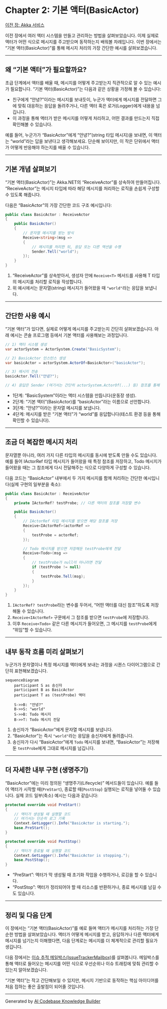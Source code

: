 # Chapter 2: 기본 액터(BasicActor)

[이전 장: Akka 서비스](01_akka_서비스_.md)

이전 장에서 여러 액터 시스템을 만들고 관리하는 방법을 살펴보았습니다. 이제 실제로 액터가 어떤 식으로 메시지를 주고받으며 동작하는지 배워볼 차례입니다. 이번 장에서는 “기본 액터(BasicActor)”를 통해 메시지 처리의 가장 간단한 예시를 살펴보겠습니다.

---

## 왜 “기본 액터”가 필요할까요?

초급 단계에서 액터를 배울 때, 메시지를 어떻게 주고받는지 직관적으로 알 수 있는 예시가 필요합니다. “기본 액터(BasicActor)”는 다음과 같은 상황을 가정해 볼 수 있습니다:

- 친구에게 “안녕?”이라는 메시지를 보내듯이, 누군가 액터에게 메시지를 전달하면 그에 맞춰 대응하는 응답을 돌려주거나, 다른 액터 혹은 로거(Logger)에게 내용을 넘깁니다.  
- 이 과정을 통해 액터가 받은 메시지를 어떻게 처리하고, 어떤 결과를 만드는지 직접 확인해볼 수 있습니다.

예를 들어, 누군가가 “BasicActor”에게 “안녕?”(string 타입 메시지)을 보내면, 이 액터는 “world”라는 답을 보낸다고 생각해보세요. 단순해 보이지만, 이 작은 단위에서 액터가 어떻게 반응해야 하는지를 배울 수 있습니다.

---

## 기본 개념 살펴보기

“기본 액터(BasicActor)”는 Akka.NET의 “ReceiveActor”를 상속하여 만들어집니다. “ReceiveActor”는 메시지 타입에 따라 해당 메시지를 처리하는 로직을 손쉽게 구성할 수 있도록 해줍니다.

다음은 “BasicActor”의 가장 간단한 코드 구조 예시입니다:

```csharp
public class BasicActor : ReceiveActor
{
    public BasicActor()
    {
        // 문자열 메시지를 받는 방식
        Receive<string>(msg =>
        {
            // 메시지를 처리한 뒤, 응답 또는 다른 액션을 수행
            Sender.Tell("world");
        });
    }
}
```

1. “ReceiveActor”를 상속받아서, 생성자 안에 `Receive<T>` 메서드를 사용해 T 타입의 메시지를 처리할 로직을 작성합니다.  
2. 위 예시에서는 문자열(string) 메시지가 들어왔을 때 `"world"`라는 응답을 보냅니다.

---

## 간단한 사용 예시

“기본 액터”가 있다면, 실제로 어떻게 메시지를 주고받는지 간단히 살펴보겠습니다. 아래 예시는 콘솔 프로그램 등에서 기본 액터를 사용해보는 과정입니다.

```csharp
// 1) 액터 시스템 생성
var actorSystem = ActorSystem.Create("BasicSystem");

// 2) BasicActor 인스턴스 생성
var basicActor = actorSystem.ActorOf<BasicActor>("basicActor");

// 3) 메시지 전송
basicActor.Tell("안녕?");

// 4) 응답은 Sender (여기서는 간단히 actorSystem.ActorOf(...) 등) 참조를 통해 받을 수 있음
```

- 1단계: “BasicSystem”이라는 액터 시스템을 만듭니다(운동장 생성).  
- 2단계: “기본 액터”(BasicActor)를 “basicActor”라는 이름으로 선언합니다.  
- 3단계: “안녕?”이라는 문자열 메시지를 보냅니다.  
- 4단계: 메시지를 받은 “기본 액터”가 “world”를 응답합니다(테스트 환경 등을 통해 확인할 수 있습니다).

---

## 조금 더 복잡한 메시지 처리

문자열뿐 아니라, 여러 가지 다른 타입의 메시지를 동시에 받도록 만들 수도 있습니다. 예를 들어 IActorRef 타입 메시지가 들어왔을 때 특정 참조를 저장하고, Todo 메시지가 들어왔을 때는 그 참조에게 다시 전달해주는 식으로 다양하게 구성할 수 있습니다.

다음 코드는 “BasicActor” 내부에서 두 가지 메시지를 함께 처리하는 간단한 예시입니다(실제 구현의 일부분을 축소):

```csharp
public class BasicActor : ReceiveActor
{
    private IActorRef? testProbe; // 다른 액터의 참조를 저장할 변수

    public BasicActor()
    {
        // IActorRef 타입 메시지를 받으면 해당 참조를 저장
        Receive<IActorRef>(actorRef =>
        {
            testProbe = actorRef;
        });

        // Todo 메시지를 받으면 저장해둔 testProbe에게 전달
        Receive<Todo>(msg =>
        {
            // testProbe가 null이 아니라면 전달
            if (testProbe != null)
            {
                testProbe.Tell(msg);
            }
        });
    }
}
```

1. `IActorRef? testProbe`라는 변수를 두어서, “어떤 액터를 대신 참조”하도록 저장해둘 수 있습니다.  
2. `Receive<IActorRef>` 구문에서 그 참조를 받으면 `testProbe`에 저장합니다.  
3. 이후 `Receive<Todo>` 같은 다른 메시지가 들어오면, 그 메시지를 `testProbe`에게 “위임”할 수 있습니다.

---

## 내부 동작 흐름 미리 살펴보기

누군가가 문자열이나 특정 메시지를 액터에게 보내는 과정을 시퀀스 다이어그램으로 간단히 표현해보겠습니다.

```mermaid
sequenceDiagram
    participant S as 송신자
    participant B as BasicActor
    participant T as (testProbe) 액터

    S->>B: "안녕?"
    B->>S: "world"
    S->>B: Todo 메시지
    B->>T: Todo 메시지 전달
```

1. 송신자가 “BasicActor”에게 문자열 메시지를 보냅니다.  
2. “BasicActor”는 즉시 `"world"`라는 응답을 송신자에게 돌려줍니다.  
3. 송신자가 다시 “BasicActor”에게 `Todo` 메시지를 보내면, “BasicActor”는 저장해둔 `testProbe`에게 그대로 메시지를 넘깁니다.

---

## 더 자세한 내부 구현 (생명주기)

“BasicActor”에는 미리 정의된 “생명주기(Lifecycle)” 메서드들이 있습니다. 예를 들어 액터가 시작할 때(`PreStart`), 종료할 때(`PostStop`) 실행되는 로직을 넣어둘 수 있습니다. 실제 코드 일부(축소) 예시는 다음과 같습니다:

```csharp
protected override void PreStart()
{
    // 액터가 생성될 때 실행할 코드
    // 여기서는 단순히 로그 기록
    Context.GetLogger().Info("BasicActor is starting.");
    base.PreStart();
}

protected override void PostStop()
{
    // 액터가 종료될 때 실행할 코드
    Context.GetLogger().Info("BasicActor is stopping.");
    base.PostStop();
}
```

- “PreStart”: 액터가 막 생성될 때 초기화 작업을 수행하거나, 로깅을 할 수 있습니다.  
- “PostStop”: 액터가 정리되어야 할 때 리소스를 반환하거나, 종료 메시지를 남길 수도 있습니다.  

---

## 정리 및 다음 단계

이 장에서는 “기본 액터(BasicActor)”를 예로 들며 액터가 메시지를 처리하는 가장 단순한 방법을 살펴보았습니다. 액터가 어떻게 메시지를 받고, 응답하거나 다른 액터에게 메시지를 넘기는지 이해했다면, 다음 단계로는 메시지를 더 체계적으로 관리할 필요가 생깁니다.

다음 장에서는 [이슈 추적 메일박스(IssueTrackerMailbox)](03_이슈_추적_메일박스_issuetrackermailbox__.md)를 살펴봅니다. 메일박스를 통해 액터로 들어오는 메시지를 어떤 식으로 우선순위나 이슈 트래킹에 맞춰 관리할 수 있는지 알아보겠습니다.  

“기본 액터”는 작고 간단해보일 수 있지만, 메시지 기반으로 동작하는 핵심 아이디어를 처음 접하는 좋은 출발점이 되어줄 것입니다.  

---

Generated by [AI Codebase Knowledge Builder](https://github.com/The-Pocket/Tutorial-Codebase-Knowledge)